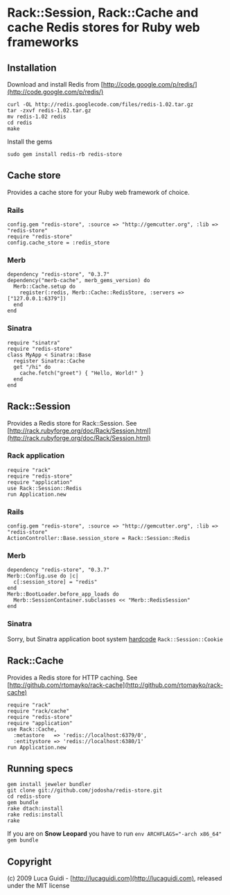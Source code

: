 # Rack::Session, Rack::Cache and cache Redis stores for Ruby web frameworks

## Installation

Download and install Redis from [http://code.google.com/p/redis/](http://code.google.com/p/redis/)

    curl -OL http://redis.googlecode.com/files/redis-1.02.tar.gz
    tar -zxvf redis-1.02.tar.gz
    mv redis-1.02 redis
    cd redis
    make

Install the gems

    sudo gem install redis-rb redis-store

## Cache store

Provides a cache store for your Ruby web framework of choice.

### Rails

    config.gem "redis-store", :source => "http://gemcutter.org", :lib => "redis-store"
    require "redis-store"
    config.cache_store = :redis_store

### Merb

    dependency "redis-store", "0.3.7"
    dependency("merb-cache", merb_gems_version) do
      Merb::Cache.setup do
        register(:redis, Merb::Cache::RedisStore, :servers => ["127.0.0.1:6379"])
      end
    end

### Sinatra

    require "sinatra"
    require "redis-store"
    class MyApp < Sinatra::Base
      register Sinatra::Cache
      get "/hi" do
        cache.fetch("greet") { "Hello, World!" }
      end
    end

## Rack::Session

Provides a Redis store for Rack::Session. See [http://rack.rubyforge.org/doc/Rack/Session.html](http://rack.rubyforge.org/doc/Rack/Session.html)

### Rack application

    require "rack"
    require "redis-store"
    require "application"
    use Rack::Session::Redis
    run Application.new

### Rails

    config.gem "redis-store", :source => "http://gemcutter.org", :lib => "redis-store"
    ActionController::Base.session_store = Rack::Session::Redis

### Merb

    dependency "redis-store", "0.3.7"
    Merb::Config.use do |c|
      c[:session_store] = "redis"
    end
    Merb::BootLoader.before_app_loads do
      Merb::SessionContainer.subclasses << "Merb::RedisSession"
    end

### Sinatra

Sorry, but Sinatra application boot system [hardcode](http://github.com/sinatra/sinatra/blob/0f02bafe86f8dd9bba9ab425468cb1067caa83ff/lib/sinatra/base.rb#L785) `Rack::Session::Cookie`

## Rack::Cache

Provides a Redis store for HTTP caching. See [http://github.com/rtomayko/rack-cache](http://github.com/rtomayko/rack-cache)

    require "rack"
    require "rack/cache"
    require "redis-store"
    require "application"
    use Rack::Cache,
      :metastore   => 'redis://localhost:6379/0',
      :entitystore => 'redis://localhost:6380/1'
    run Application.new

## Running specs

    gem install jeweler bundler
    git clone git://github.com/jodosha/redis-store.git
    cd redis-store
    gem bundle
    rake dtach:install
    rake redis:install
    rake

If you are on **Snow Leopard** you have to run `env ARCHFLAGS="-arch x86_64" gem bundle`

## Copyright

(c) 2009 Luca Guidi - [http://lucaguidi.com](http://lucaguidi.com), released under the MIT license
